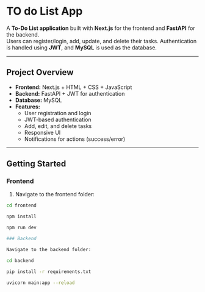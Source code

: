 # TO do List App

A **To-Do List application** built with **Next.js** for the frontend and **FastAPI** for the backend.  
Users can register/login, add, update, and delete their tasks. Authentication is handled using **JWT**, and **MySQL** is used as the database.

---

## Project Overview

- **Frontend:** Next.js + HTML + CSS + JavaScript  
- **Backend:** FastAPI + JWT for authentication  
- **Database:** MySQL  
- **Features:**
  - User registration and login
  - JWT-based authentication
  - Add, edit, and delete tasks
  - Responsive UI
  - Notifications for actions (success/error)

---

## Getting Started

### Frontend

1. Navigate to the frontend folder:

```bash
cd frontend

npm install

npm run dev

### Backend

Navigate to the backend folder:

cd backend

pip install -r requirements.txt

uvicorn main:app --reload
